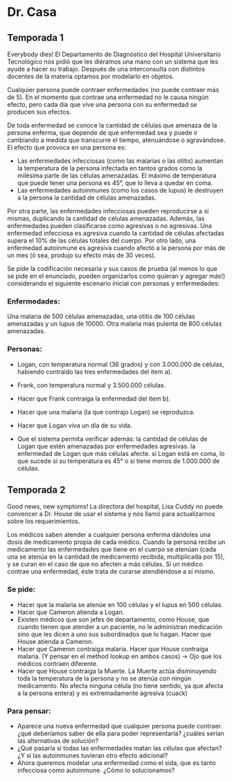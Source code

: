 # Dr. Casa 
 
## Temporada 1
Everybody dies! El Departamento de Diagnóstico del Hospital Universitario Tecnológico nos pidió que les diéramos una mano con un sistema que les ayude a hacer su trabajo. Después de una interconsulta con distintos docentes de la materia optamos por modelarlo en objetos.

Cualquier persona puede contraer enfermedades (no puede contraer más de 5). En el momento que contrae una enfermedad no le causa ningún efecto, pero cada día que vive una persona con su enfermedad se producen sus efectos.

De toda enfermedad se conoce la cantidad de células que amenaza de la persona enferma, que depende de qué enfermedad sea y puede ir cambiando a medida que transcurre el tiempo, atenuándose o agravándose. El efecto que provoca en una persona es:

* Las enfermedades infecciosas (como las malarias o las otitis) aumentan la temperatura de la persona infectada en tantos grados como la milésima parte de las células amenazadas. El máximo de temperatura que puede tener una persona es 45°, que lo lleva a quedar en coma.
* Las enfermedades autoinmunes (como los casos de lupus) le destruyen a la persona la cantidad de células amenazadas.

Por otra parte, las enfermedades infecciosas pueden reproducirse a sí mismas, duplicando la cantidad de células amenazadas.
Además, las enfermedades pueden clasificarse como agresivas o no agresivas. 
Una enfermedad infecciosa es agresiva cuando la cantidad de células afectadas supera el 10% de las células totales del cuerpo. Por otro lado, una enfermedad autoinmune es agresiva cuando afectó a la persona por más de un mes (ó sea, produjo su efecto más de 30 veces).

Se pide la codificación necesaria y sus casos de prueba (al menos lo que se pide en el enunciado, pueden organizarlos como quieran y agregar más!) considerando el siguiente escenario inicial con personas y enfermedades:

### Enfermedades: 
Una malaria de 500 células amenazadas, una otitis de 100 células amenazadas y un lupus de 10000. 
Otra malaria más pulenta de 800 células amenazadas.

### Personas:
* Logan, con temperatura normal (36 grados) y con 3.000.000 de células, habiendo contraído las tres enfermedades del item a).
* Frank, con temperatura normal y 3.500.000 células.

* Hacer que Frank contraiga la enfermedad del item b).
* Hacer que una malaria (la que contrajo Logan) se reproduzca.
* Hacer que Logan viva un día de su vida. 
* Que el sistema permita verificar además:
la cantidad de células de Logan que estén amenazadas por enfermedades agresivas.
la enfermedad de Logan que más células afecte.
si Logan está en coma, lo que sucede si su temperatura es 45° o si tiene menos de 1.000.000 de células.

## Temporada 2
Good news, new symptoms! La directora del hospital,  Lisa Cuddy no puede convencer a Dr. House de usar el sistema y nos llamó para actualizarnos sobre los requerimientos.

Los médicos saben atender a cualquier persona enferma dándoles una dosis de medicamento propia de cada médico. Cuando la persona recibe un medicamento las enfermedades que tiene en el cuerpo se atenúan (cada una se atenúa en la cantidad de medicamento recibida, multiplicada por 15), y se curan en el caso de que no afecten a más células. Si un médico contrae una enfermedad, éste trata de curarse atendiéndose a sí mismo.

### Se pide:

* Hacer que la malaria se atenúe en 100 células y el lupus en 500 células.
* Hacer que Cameron atienda a Logan.
* Existen médicos que son jefes de departamento, como House, que cuando tienen que atender a un paciente, no le administran medicación sino que les dicen a uno sus subordinados que lo hagan. Hacer que House atienda a Cameron.
* Hacer que Cameron contraiga malaria. Hacer que House contraiga malaria. (Y pensar en el method lookup en ambos casos) -> Ojo que los médicos contraen diferente.
* Hacer que House contraiga la Muerte. La Muerte actúa disminuyendo toda la temperatura de la persona y no se atenúa con ningún medicamento. No afecta ninguna célula (no tiene sentido, ya que afecta a la persona entera) y es extremadamente agresiva (cuack)

### Para pensar: 
* Aparece una nueva enfermedad que cualquier persona puede contraer. ¿qué deberíamos saber de ella para poder representarla? ¿cuáles serían las alternativas de solución?
* ¿Qué pasaría si todas las enfermedades matan las células que afectan? ¿Y si las autoinmunes tuvieran otro efecto adicional?
* Ahora queremos modelar una enfermedad como el sida, que es tanto infecciosa como autoinmune. ¿Cómo lo solucionamos?
